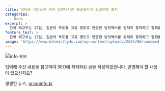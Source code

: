 ```yaml
---
title: 미바에 다이스케 주한 일본대사관 총괄공사가 외교부로 초치
categories:
  - News
excerpt: >
  한국 외교부는 12일, 일본의 독도를 고유 영토로 언급한 방위백서를 강력히 항의하고 철회를 촉구했다. 이에 따라, 미바에 다이스케 주한 일본대사관 총괄공사가 서울 종로구 외교부를 찾아 초치되었다.
feature_text: >
  한국 외교부는 12일, 일본의 독도를 고유 영토로 언급한 방위백서를 강력히 항의하고 철회를 촉구했다. 이에 따라, 미바에 다이스케 주한 일본대사관 총괄공사가 서울 종로구 외교부를 찾아 초치되었다.
image: 'https://www.behealthy4u.com/wp-content/uploads/2024/06/unnamed-file.png'
---
```


<p><img src="https://www.behealthy4u.com/wp-content/uploads/2024/06/unnamed-file.png" alt="info 속보" /></p>

<p>입력해 주신 내용을 참고하여 SEO에 최적화된 글을 작성하겠습니다. 반영해야 할 내용이 있으신지요?</p>
생생한 뉴스, <a href="https://onioninfo.kr" rel="dofollow">onioninfo.kr</a>


